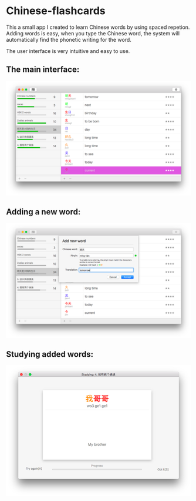 # Chinese-flashcards

This a small app I created to learn Chinese words by using spaced repetion. Adding words is easy, when you type the Chinese word, the system will automatically find the phonetic writing for the word.

The user interface is very intuitive and easy to use.


## The main interface:
![UI1](pic1.png)

## Adding a new word:
![UI2](pic2.png)

## Studying added words:
![UI3](pic3.png)
